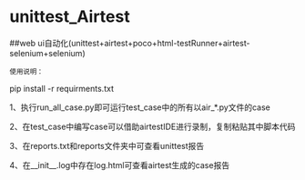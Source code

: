 # unittest_Airtest      

##web ui自动化(unittest+airtest+poco+html-testRunner+airtest-selenium+selenium)  

`使用说明：`     

pip install -r requirments.txt  

1、执行run_all_case.py即可运行test_case中的所有以air_*.py文件的case   

2、在test_case中编写case可以借助airtestIDE进行录制，复制粘贴其中脚本代码    

3、在reports.txt和reports文件夹中可查看unittest报告 

4、在__init__.log中存在log.html可查看airtest生成的case报告
